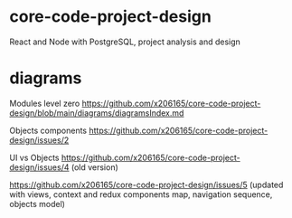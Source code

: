 # core-code-project-design
React and Node with PostgreSQL, project analysis and design

# diagrams

Modules level zero
https://github.com/x206165/core-code-project-design/blob/main/diagrams/diagramsIndex.md

Objects components
https://github.com/x206165/core-code-project-design/issues/2

UI vs Objects
https://github.com/x206165/core-code-project-design/issues/4  (old version) 

https://github.com/x206165/core-code-project-design/issues/5  (updated with views, context and redux components map, navigation sequence, objects model) 

